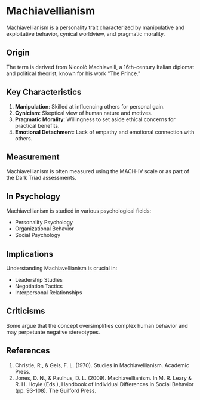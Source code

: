 # Machiavellianism

Machiavellianism is a personality trait characterized by manipulative and exploitative behavior, cynical worldview, and pragmatic morality.

## Origin

The term is derived from Niccolò Machiavelli, a 16th-century Italian diplomat and political theorist, known for his work "The Prince."

## Key Characteristics

1. **Manipulation**: Skilled at influencing others for personal gain.
2. **Cynicism**: Skeptical view of human nature and motives.
3. **Pragmatic Morality**: Willingness to set aside ethical concerns for practical benefits.
4. **Emotional Detachment**: Lack of empathy and emotional connection with others.

## Measurement

Machiavellianism is often measured using the MACH-IV scale or as part of the Dark Triad assessments.

## In Psychology

Machiavellianism is studied in various psychological fields:

- Personality Psychology
- Organizational Behavior
- Social Psychology

## Implications

Understanding Machiavellianism is crucial in:

- Leadership Studies
- Negotiation Tactics
- Interpersonal Relationships

## Criticisms

Some argue that the concept oversimplifies complex human behavior and may perpetuate negative stereotypes.

## References

1. Christie, R., & Geis, F. L. (1970). Studies in Machiavellianism. Academic Press.
2. Jones, D. N., & Paulhus, D. L. (2009). Machiavellianism. In M. R. Leary & R. H. Hoyle (Eds.), Handbook of Individual Differences in Social Behavior (pp. 93-108). The Guilford Press.